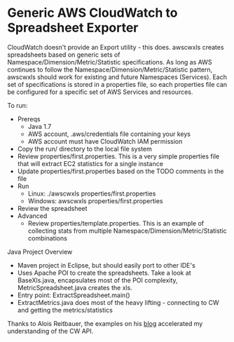 # Generic AWS CloudWatch to Spreadsheet Exporter

CloudWatch doesn't provide an Export utility - this does.  awscwxls creates spreadsheets based on generic sets of Namespace/Dimension/Metric/Statistic specifications.
As long as AWS continues to follow the Namespace/Dimension/Metric/Statistic pattern, awscwxls should work for existing and future Namespaces (Services). Each set of specifications is stored in a properties file, so each properties file can be configured for a specific set of AWS Services and resources.

To run:
* Prereqs
	* Java 1.7
	* AWS account, .aws/credentials file containing your keys
	* AWS account must have CloudWatch IAM permission 
* Copy the run/ directory to the local file system
* Review properties/first.properties.  This is a very simple properties file that will extract EC2 statistics for a single instance
* Update properties/first.properties based on the TODO comments in the file
* Run
	* Linux: 	./awscwxls properties/first.properties
	* Windows:	awscwxls properties/first.properties
* Review the spreadsheet
* Advanced
	* Review properties/template.properties.  This is an example of collecting stats from multiple Namespace/Dimension/Metric/Statistic combinations
 
Java Project Overview
 * Maven project in Eclipse, but should easily port to other IDE's
 * Uses Apache POI to create the spreadsheets.  Take a look at BaseXls.java, encapsulates most of the POI complexity, MetricSpreadsheet.java creates the xls.
 * Entry point: ExtractSpreadsheet.main()
 * ExtractMetrics.java does most of the heavy lifting - connecting to CW and getting the metrics/statistics
 
Thanks to Alois Reitbauer, the examples on his [blog](http://apmblog.compuware.com/2010/04/22/week-14-building-your-own-amazon-cloudwatch-monitor-in-5-steps/) accelerated my understanding of the CW API. 
 

